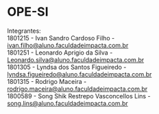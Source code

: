 # OPE-SI
Integrantes:          
1801215 - Ivan Sandro Cardoso Filho - ivan.filho@aluno.faculdadeimpacta.com.br         
1801251 - Leonardo Aprigio da Silva - Leonardo.silva@aluno.faculdadeimpacta.com.br         
1801305 - Lyndsa dos Santos Figueiredo - lyndsa.figueiredo@aluno.faculdadeimpacta.com.br          
1801315 - Rodrigo Maceira - rodrigo.maceira@aluno.faculdadeimpacta.com.br         
1800589 - Song Shik Restrepo Vasconcellos Lins - song.lins@aluno.faculdadeimpacta.com.br         
